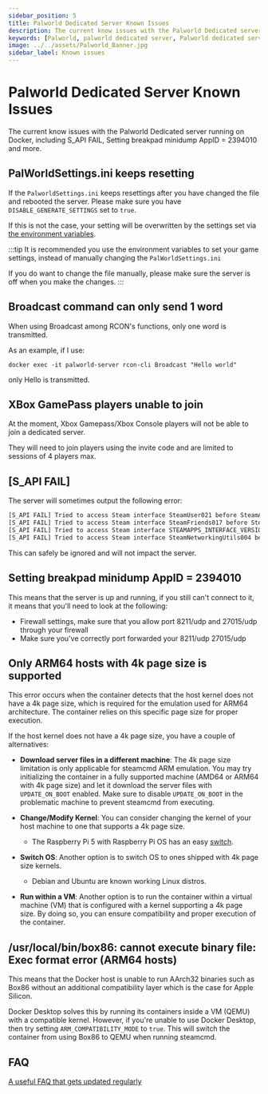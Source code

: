 ```yaml
---
sidebar_position: 5
title: Palworld Dedicated Server Known Issues
description: The current know issues with the Palworld Dedicated server running on Docker, including S_API FAIL, Setting breakpad minidump AppID = 2394010 and more.
keywords: [Palworld, palworld dedicated server, Palworld dedicated server known issues, Palworld dedicated server issues]
image: ../../assets/Palworld_Banner.jpg
sidebar_label: Known issues
---
```

<!-- markdownlint-disable-next-line -->
# Palworld Dedicated Server Known Issues

The current know issues with the Palworld Dedicated server running on Docker,
including S_API FAIL, Setting breakpad minidump AppID = 2394010 and more.

## PalWorldSettings.ini keeps resetting

If the `PalworldSettings.ini` keeps resettings after you have changed the file and rebooted the server.
Please make sure you have `DISABLE_GENERATE_SETTINGS` set to `true`.

If this is not the case, your setting will be overwritten by the settings set via [the environment variables](https://palworld-server-docker.loef.dev/getting-started/configuration/game-settings).

:::tip
It is recommended you use the environment variables to set your game settings, instead of manually changing the `PalWorldSettings.ini`

If you do want to change the file manually, please make sure the server is off when you make the changes.
:::

## Broadcast command can only send 1 word

When using Broadcast among RCON's functions, only one word is transmitted.

As an example, if I use:

`docker exec -it palworld-server rcon-cli Broadcast "Hello world"`

only Hello is transmitted.

## XBox GamePass players unable to join

At the moment, Xbox Gamepass/Xbox Console players will not be able to join a dedicated server.

They will need to join players using the invite code and are limited to sessions of 4 players max.

## [S_API FAIL]

The server will sometimes output the following error:

```bash
[S_API FAIL] Tried to access Steam interface SteamUser021 before SteamAPI_Init succeeded.
[S_API FAIL] Tried to access Steam interface SteamFriends017 before SteamAPI_Init succeeded.
[S_API FAIL] Tried to access Steam interface STEAMAPPS_INTERFACE_VERSION008 before SteamAPI_Init succeeded.
[S_API FAIL] Tried to access Steam interface SteamNetworkingUtils004 before SteamAPI_Init succeeded.
```

This can safely be ignored and will not impact the server.

## Setting breakpad minidump AppID = 2394010

This means that the server is up and running, if you still can't connect to it,
it means that you'll need to look at the following:

* Firewall settings, make sure that you allow port 8211/udp and 27015/udp through your firewall
* Make sure you've correctly port forwarded your 8211/udp 27015/udp

## Only ARM64 hosts with 4k page size is supported

This error occurs when the container detects that the host kernel does not have a 4k page size,
which is required for the emulation used for ARM64 architecture. The container relies on this specific page
size for proper execution.

If the host kernel does not have a 4k page size, you have a couple of alternatives:

* **Download server files in a different machine**: The 4k page size limitation is only applicable for steamcmd
ARM emulation. You may try initializing the container in a fully supported machine (AMD64 or ARM64 with 4k page size)
and let it download the server files with `UPDATE_ON_BOOT` enabled. Make sure to disable `UPDATE_ON_BOOT` in the
problematic machine to prevent steamcmd from executing.

* **Change/Modify Kernel**: You can consider changing the kernel of your host machine to one that supports a 4k page size.
  * The Raspberry Pi 5 with Raspberry Pi OS has an easy [switch](https://github.com/raspberrypi/bookworm-feedback/issues/107#issuecomment-1773810662).

* **Switch OS**: Another option is to switch OS to ones shipped with 4k page size kernels.
  * Debian and Ubuntu are known working Linux distros.

* **Run within a VM**: Another option is to run the container within a virtual machine (VM) that is configured
  with a kernel supporting a 4k page size. By doing so, you can ensure compatibility and proper execution of the
  container.

## /usr/local/bin/box86: cannot execute binary file: Exec format error (ARM64 hosts)

This means that the Docker host is unable to run AArch32 binaries such as Box86 without an additional
compatibility layer which is the case for Apple Silicon.

Docker Desktop solves this by running its containers inside a VM (QEMU) with a compatible kernel.
However, if you're unable to use Docker Desktop, then try setting `ARM_COMPATIBILITY_MODE` to `true`.
This will switch the container from using Box86 to QEMU when running steamcmd.

## FAQ

[A useful FAQ that gets updated regularly](https://gist.github.com/Toakan/3c78a577c21a21fcc5fa917f3021d70e#file-palworld-server-faq-community-md)
